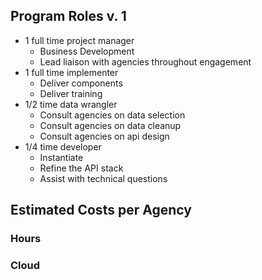 
## Program Roles v. 1 
* 1 full time project manager 
  * Business Development
  * Lead liaison with agencies throughout engagement
* 1 full time implementer
  * Deliver components 
  * Deliver training 
* 1/2 time data wrangler 
  * Consult agencies on data selection
  * Consult agencies on data cleanup
  * Consult agencies on api design
* 1/4 time developer 
  * Instantiate 
  * Refine the API stack 
  * Assist with technical questions


## Estimated Costs per Agency 

### Hours 

### Cloud
